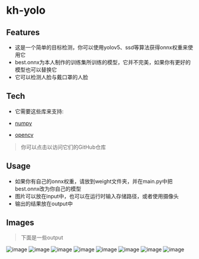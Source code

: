 # kh-yolo
## Features

- 这是一个简单的目标检测，你可以使用yolov5、ssd等算法获得onnx权重来使用它
- best.onnx为本人制作的训练集所训练的模型，它并不完美，如果你有更好的模型也可以替换它
- 它可以检测人脸与戴口罩的人脸


## Tech

- 它需要这些库来支持:

- [numpy](https://github.com/numpy/numpy)
- [opencv](https://github.com/opencv)

> 你可以点击以访问它们的GitHub仓库


## Usage

- 如果你有自己的onnx权重，请放到weight文件夹，并在main.py中把best.onnx改为你自己的模型
- 图片可以放在input中，也可以在运行时输入存储路径，或者使用摄像头
- 输出的结果放在output中





## Images
> 下面是一些output

![image](https://github.com/hyg8888520/kh-yolo/tree/main/images%20-%20result/02d6dc923c0d21e923d71fb5ca22c135.jpeg)
![image](https://github.com/hyg8888520/kh-yolo/tree/main/images%20-%20result/175a246c769747911130c9c96e4e118e.jpeg)
![image](https://github.com/hyg8888520/kh-yolo/tree/main/images%20-%20result/2ae33fd854e6325b6a0c2aded96811d2.jpeg)
![image](https://github.com/hyg8888520/kh-yolo/tree/main/images%20-%20result/2be1eae9c106d2255ff88bfeb0bd06f3.jpeg)
![image](https://github.com/hyg8888520/kh-yolo/tree/main/images%20-%20result/2f86fbd36618afe6cfd778d3acc4bf02.jpeg)
![image](https://github.com/hyg8888520/kh-yolo/tree/main/images%20-%20result/5e6166af217b94cfe8b3d76ad255d018.jpeg)
![image](https://github.com/hyg8888520/kh-yolo/tree/main/images%20-%20result/7c582300de0eafa838443bc003170f6b.jpeg)
![image](https://github.com/hyg8888520/kh-yolo/tree/main/images%20-%20result/7c582300de0eafa838443bc003170f6b.jpeg)

